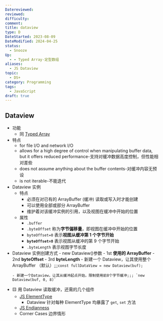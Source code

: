 ```yaml
---
Datereviewed: 
reviewed: 
difficulty: 
comment: 
title: dataview
type: D
DateStarted: 2023-08-09
DateModified: 2024-04-25
status:
  - Snooze
Up:
  - - Typed Array-定型数组
aliases:
  - JS Dataview
topic:
  - DS+
category: Programming
tags:
  - JavaScript
draft: true
---
```


## Dataview

- 功能
  - 同 [Typed Array](Typed-Array-定型数组)
- 特点
  - for file I/O and network I/O
  - allows for a high degree of control when manipulating buffer data, but it offers reduced performance-支持对缓冲数据高度控制，但性能相对差些
  - does not assume anything about the buffer contents-对缓冲内容无预设
  - is not iterable-不能迭代
- Dataview 实例
  - 特点
    - 必须在对已有的 ArrayBuffer (缓冲) 读取或写入时才能创建
    - 可以使用全部或部分 ArrayBuffer
    - 维护着对该缓冲实例的引用，以及视图在缓冲中开始的位置
  - 属性
    - `.buffer`
    - `.byteOffset` 称为**字节偏移量**，即视图在缓冲中开始的位置
    - `byteOffset=0` 表示**视图从缓冲第 1 个字节开始**
    - **`byteOffset=8`** 表示视图从缓冲的第 9 个字节开始
    - `.byteLength` 表示视图字节长度
- Dataview 实例创建方式 - new Dataview()参数 - 1st **使用的 ArrayBuffer** - 2nd **byteOffset** - 3rd **byteLength** - 新建一个 Dataview，让其使用整个 ArrayBuffer （默认）;;;`const fullDataView = new Dataview(buf);`
  <!--SR:!2023-08-21,6,250!2023-08-22,7,250-->
      - 新建一个Dataview，让其从缓冲起点开始，限制使用前8个字节缓冲;;; `new Dataview(buf, 0, 8)`
  <!--SR:!2023-08-23,8,250!2023-08-24,9,250-->
- 🟨 用 Dataview 读取缓冲，还需的几个组件
  - [JS ElementType](ElementType)
    - Dataview 针对每种 ElementType 均暴露了 `get`, `set` 方法
  - [JS Endianness](Endianness-字节序)
  - Corner Cases 边界情形
